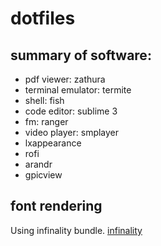 # dotfiles

## summary of software:

* pdf viewer: zathura
* terminal emulator: termite
* shell: fish
* code editor: sublime 3
* fm: ranger
* video player: smplayer
* lxappearance
* rofi
* arandr
* gpicview


## font rendering

Using infinality bundle. [infinality](https://bbs.archlinux.org/viewtopic.php?id=162098)
